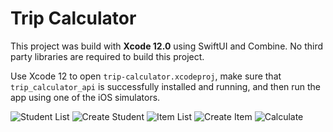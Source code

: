 # Trip Calculator

This project was build with **Xcode 12.0** using SwiftUI and Combine. No third party libraries are required to build this project.

Use Xcode 12 to open `trip-calculator.xcodeproj`, make sure that `trip_calculator_api` is successfully installed and running, and then run the app using one of the iOS simulators.

![Student List](/screenshots/student_list.png?raw=true "Student List")
![Create Student](/screenshots/create_student.png?raw=true "Student Create Student")
![Item List](/screenshots/item_list.png?raw=true "Item List")
![Create Item](/screenshots/create_item.png?raw=true "Create Item")
![Calculate](/screenshots/calculate.png?raw=true "Calculate")
